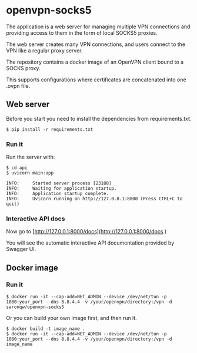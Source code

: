 # openvpn-socks5
The application is a web server for managing multiple VPN connections and providing access to them in the form of local SOCKS5 proxies.

The web server creates many VPN connections, and users connect to the VPN like a regular proxy server. 

The repository contains a docker image of an OpenVPN client bound to a SOCKS proxy.

This supports configurations where certificates are concatenated into one .ovpn file.

## Web server

Before you start you need to install the dependencies from requirements.txt.

```console
$ pip install -r requirements.txt
```

### Run it

Run the server with:

```console
$ cd api
$ uvicorn main:app

INFO:     Started server process [23188]
INFO:     Waiting for application startup.
INFO:     Application startup complete.
INFO:     Uvicorn running on http://127.0.0.1:8000 (Press CTRL+C to quit)
```

### Interactive API docs

Now go to [http://127.0.0.1:8000/docs](http://127.0.0.1:8000/docs</a>.)

You will see the automatic interactive API documentation provided by Swagger UI.

## Docker image
### Run it

```console
$ docker run -it --cap-add=NET_ADMIN --device /dev/net/tun -p 1080:your_port --dns 8.8.4.4 -v /your/openvpn/directory:/vpn -d saronqw/openvpn-socks5
```

Or you can build your own image first, and then run it. 
```console
$ docker build -t image_name .
$ docker run -it --cap-add=NET_ADMIN --device /dev/net/tun -p 1080:your_port --dns 8.8.4.4 -v /your/openvpn/directory:/vpn -d image_name
```